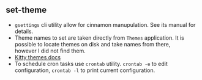 ## set-theme

* `gsettings` cli utility allow for cinnamon manupulation. See its manual for details.
* Theme names to set are taken directly from `Themes` application. It is possible to locate themes on disk and take names from there,\
  however I did not find them.
* [Kitty themes docs](https://sw.kovidgoyal.net/kitty/kittens/themes/)
* To schedule cron tasks use `crontab` utility. `crontab -e` to edit configuration, `crontab -l` to print current configuration.
